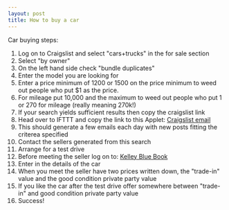 ```yaml
---
layout: post
title: How to buy a car
---
```


Car buying steps:

1. Log on to Craigslist and select "cars+trucks" in the for sale section
2. Select "by owner"
3. On the left hand side check "bundle duplicates"
4. Enter the model you are looking for
5. Enter a price minimum of 1200 or 1500 on the price minimum to weed out people who put $1 as the price.
6. For mileage put 10,000 and the maximum to weed out people who put 1 or 270 for mileage (really meaning 270k!)
7. If your search yields sufficient results then copy the craigslist link
8. Head over to IFTTT and copy the link to this Applet:
   <a href="https://ifttt.com/applets/CYpiZcew-get-an-email-whenever-a-new-craigslist-post-matches-your-search">Craigslist email</a>
9. This should generate a few emails each day with new posts fitting the criterea specified
10. Contact the sellers generated from this search
11. Arrange for a test drive
12. Before meeting the seller log on to: <a href="https://www.kbb.com/">Kelley Blue Book</a>
12. Enter in the details of the car
13. When you meet the seller have two prices written down, the "trade-in" value and the good condition private party value
14. If you like the car after the test drive offer somewhere between "trade-in" and good condition private party value
15. Success!
